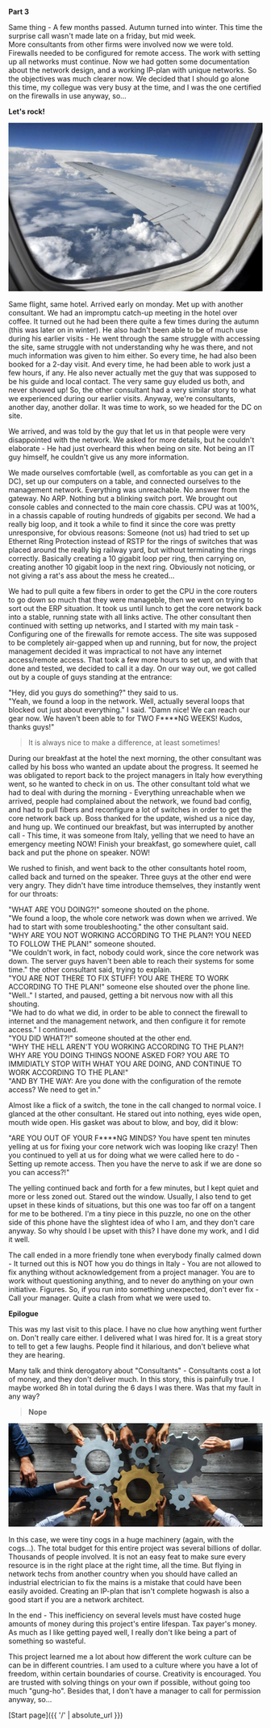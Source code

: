 **Part 3**  

Same thing - A few months passed. Autumn turned into winter. This time the surprise call wasn't made late on a friday, but mid week.  
More consultants from other firms were involved now we were told. Firewalls needed to be configured for remote access. The work with setting up all networks must continue. Now we had gotten some documentation about the network design, and a working IP-plan with unique networks. So the objectives was much clearer now. We decided that I should go alone this time, my collegue was very busy at the time, and I was the one certified on the firewalls in use anyway, so...  

**Let's rock!**

![flight](/flight.jpg)  

Same flight, same hotel. Arrived early on monday. Met up with another consultant. We had an impromptu catch-up meeting in the hotel over coffee. It turned out he had been there quite a few times during the autumn (this was later on in winter). He also hadn't been able to be of much use during his earlier visits - He went through the same struggle with accessing the site, same struggle with not understanding why he was there, and not much information was given to him either. So every time, he had also been booked for a 2-day visit. And every time, he had been able to work just a few hours, if any. He also never actually met the guy that was supposed to be his guide and local contact. The very same guy eluded us both, and never showed up! So, the other consultant had a very similar story to what we experienced during our earlier visits. Anyway, we're consultants, another day, another dollar. It was time to work, so we headed for the DC on site.  

We arrived,  and was told by the guy that let us in that people were very disappointed with the network. We asked for more details, but he couldn't elaborate - He had just overheard this when being on site. Not being an IT guy himself, he couldn't give us any more information.   

We made ourselves comfortable (well, as comfortable as you can get in a DC), set up our computers on a table, and connected ourselves to the management network. Everything was unreachable. No answer from the gateway. No ARP. Nothing but a blinking switch port. We brought out console cables and connected to the main core chassis. CPU was at 100%, in a chassis capable of routing hundreds of gigabits per second. We had a really big loop, and it took a while to find it since the core was pretty unresponsive, for obvious reasons: Someone (not us) had tried to set up Ethernet Ring Protection instead of RSTP for the rings of switches that was placed around the really big railway yard, but without terminating the rings correctly. Basically creating a 10 gigabit loop per ring, then carrying on, creating another 10 gigabit loop in the next ring. Obviously not noticing, or not giving a rat's ass about the mess he created...  

We had to pull quite a few fibers in order to get the CPU in the core routers to go down so much that they were manageble, then we went on trying to sort out the ERP situation. It took us until lunch to get the core network back into a stable, running state with all links active. The other consultant then continued with setting up networks, and I started with my main task - Configuring one of the firewalls for remote access. The site was supposed to be completely air-gapped when up and running, but for now, the project management decided it was impractical to not have any internet access/remote access. That took a few more hours to set up, and with that done and tested, we decided to call it a day. On our way out, we got called out by a couple of guys standing at the entrance:  

"Hey, did you guys do something?" they said to us.  
"Yeah, we found a loop in the network. Well, actually several loops that blocked out just about everything." I said.
"Damn nice! We can reach our gear now. We haven't been able to for TWO F****NG WEEKS! Kudos, thanks guys!"  

>It is always nice to make a difference, at least sometimes!  

During our breakfast at the hotel the next morning, the other consultant was called by his boss who wanted an update about the progress. It seemed he was obligated to report back to the project managers in Italy how everything went, so he wanted to check in on us. The other consultant told what we had to deal with during the morning - Everything unreachable when we arrived, people had complained about the network, we found bad config, and had to pull fibers and reconfigure a lot of switches in order to get the core network back up. Boss thanked for the update, wished us a nice day, and hung up. We continued our breakfast, but was interrupted by another call - This time, it was someone from Italy, yelling that we need to have an emergency meeting NOW! Finish your breakfast, go somewhere quiet, call back and put the phone on speaker. NOW!  

We rushed to finish, and went back to the other consultants hotel room, called back and turned on the speaker.  Three guys at the other end were very angry. They didn't have time introduce themselves, they instantly went for our throats:  

"WHAT ARE YOU DOING?!" someone shouted on the phone.  
"We found a loop, the whole core network was down when we arrived. We had to start with some troubleshooting." the other consultant said.  
"WHY ARE YOU NOT WORKING ACCORDING TO THE PLAN?! YOU NEED TO FOLLOW THE PLAN!" someone shouted.  
"We couldn't work, in fact, nobody could work, since the core network was down. The server guys haven't been able to reach their systems for some time." the other consultant said, trying to explain.  
"YOU ARE NOT THERE TO FIX STUFF! YOU ARE THERE TO WORK ACCORDING TO THE PLAN!" someone else shouted over the phone line.  
"Well.." I started, and paused, getting a bit nervous now with all this shouting.  
"We had to do what we did, in order to be able to connect the firewall to internet and the management network, and then configure it for remote access." I continued.  
"YOU DID WHAT?!" someone shouted at the other end.  
"WHY THE HELL AREN'T YOU WORKING ACCORDING TO THE PLAN?! WHY ARE YOU DOING THINGS NOONE ASKED FOR? YOU ARE TO IMMIDIATLY STOP WITH WHAT YOU ARE DOING, AND CONTINUE TO WORK ACCORDING TO THE PLAN!"  
"AND BY THE WAY: Are you done with the configuration of the remote access? We need to get in."  

Almost like a flick of a switch, the tone in the call changed to normal voice. I glanced at the other consultant. He stared out into nothing, eyes wide open, mouth wide open. His gasket was about to blow, and boy, did it blow:  

 "ARE YOU OUT OF YOUR F****NG MINDS? You have spent ten minutes yelling at us for fixing your core network wich was looping like crazy! Then you continued to yell at us for doing what we were called here to do - Setting up remote access. Then you have the nerve to ask if we are done so you can access?!"  

 The yelling continued back and forth for a few minutes, but I kept quiet and more or less zoned out. Stared out the window. Usually, I also tend to get upset in these kinds of situations, but this one was too far off on a tangent for me to be bothered. I'm a tiny piece in this puzzle, no one on the other side of this phone have the slightest idea of who I am, and they don't care anyway. So why should I be upset with this? I have done my work, and I did it well.  

 The call ended in a more friendly tone when everybody finally calmed down - It turned out this is NOT how you do things in Italy - You are not allowed to fix anything without acknowledgement from a project manager. You are to work without questioning anything, and to never do anything on your own initiative. Figures. So, if you run into something unexpected, don't ever fix - Call your manager. Quite a clash from what we were used to.

 **Epilogue**  

 This was my last visit to this place. I have no clue how anything went further on. Don't really care either. I delivered what I was hired for. It is a great story to tell to get a few laughs. People find it hilarious, and don't believe what they are hearing.  
 
 Many talk and think derogatory about "Consultants" - Consultants cost a lot of money, and they don't deliver much. In this story, this is painfully true. I maybe worked 8h in total during the 6 days I was there. Was that my fault in any way?  
 
 >**Nope**  


 ![Cog](/cog.jpg)  


 In this case, we were tiny cogs in a huge machinery (again, with the cogs...). The total budget for this entire project was several billions of dollar. Thousands of people involved. It is not an easy feat to make sure every resource is in the right place at the right time, all the time. But flying in network techs from another country when you should have called an industrial electrician to fix the mains is a mistake that could have been easily avoided. Creating an IP-plan that isn't complete hogwash is also a good start if you are a network architect.  
 
 In the end - This inefficiency on several levels must have costed huge amounts of money during this project's entire lifespan. Tax payer's money. As much as I like getting payed well, I really don't like being a part of something so wasteful.
 
 This project learned me a lot about how different the work culture can be can be in different countries. I am used to a culture where you have a lot of freedom, within certain boundaries of course. Creativity is encouraged. You are trusted with solving things on your own if possible, without going too much "gung-ho". Besides that, I don't have a manager to call for permission anyway, so...


[Start page]({{ '/' | absolute_url }})